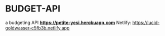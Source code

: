 # BUDGET-API
a budgeting API
**https://petite-yesi.herokuapp.com**
Netlify: https://lucid-goldwasser-c5fb3b.netlify.app
